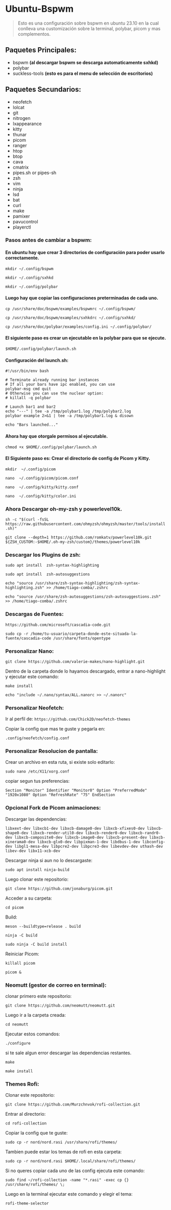 # Ubuntu-Bspwm
> Esto es una configuración sobre bspwm en ubuntu 23.10 en la cual conlleva una customización sobre la terminal, polybar, picom y mas complementos.
 ## Paquetes Principales:
 + bspwm **(al descargar bspwm se descarga automaticamente sxhkd)**
 + polybar
 + suckless-tools **(esto es para el menu de selección de escritorios)**

 ## Paquetes Secundarios:
 + neofetch
 + lolcat
 + git
 + nitrogen
 + lxappearance
 + kitty
 + thunar
 + picom
 + ranger
 + htop
 + btop
 + cava
 + cmatrix
 + pipes.sh or pipes-sh
 + zsh
 + vim
 + ninja
 + lsd
 + bat
 + curl
 + make
 + pamixer
 + pavucontrol
 + playerctl

### Pasos antes de cambiar a bspwm:

#### En ubuntu hay que crear 3 directorios de configuración para poder usarlo correctamente.

`mkdir ~/.config/bspwm`

`mkdir ~/.config/sxhkd`

`mkdir ~/.config/polybar`

#### Luego hay que copiar las configuraciones preterminadas de cada uno.

`cp /usr/share/doc/bspwm/examples/bspwmrc ~/.config/bspwm/`

`cp /usr/share/doc/bspwm/examples/sxhkdrc ~/.config/sxhkd/`

`cp /usr/share/doc/polybar/examples/config.ini ~/.config/polybar/`

#### El siguiente paso es crear un ejecutable en la polybar para que se ejecute.

`$HOME/.config/polybar/launch.sh`

#### Configuración del launch.sh:
```
#!/usr/bin/env bash

# Terminate already running bar instances
# If all your bars have ipc enabled, you can use 
polybar-msg cmd quit
# Otherwise you can use the nuclear option:
# killall -q polybar

# Launch bar1 and bar2
echo "---" | tee -a /tmp/polybar1.log /tmp/polybar2.log
polybar example 2>&1 | tee -a /tmp/polybar1.log & disown

echo "Bars launched..."
```
#### Ahora hay que otorgale permisos al ejecutable.

`chmod +x $HOME/.config/polybar/launch.sh`

#### El Siguiente paso es: Crear el directorio de config de Picom y Kitty.

`mkdir  ~/.config/picom`

`nano  ~/.config/picom/picom.conf`

`nano  ~/.config/kitty/kitty.conf`

`nano  ~/.config/kitty/color.ini`

### Ahora Descargar oh-my-zsh y powerlevel10k.

`sh -c "$(curl -fsSL https://raw.githubusercontent.com/ohmyzsh/ohmyzsh/master/tools/install.sh)"`

`git clone --depth=1 https://github.com/romkatv/powerlevel10k.git ${ZSH_CUSTOM:-$HOME/.oh-my-zsh/custom}/themes/powerlevel10k`

### Descargar los Plugins de zsh:

`sudo apt install  zsh-syntax-highlighting`

`sudo apt install  zsh-autosuggestions`

`echo "source /usr/share/zsh-syntax-highlighting/zsh-syntax-highlighting.zsh" >> /home/tiago-comba/.zshrc`

 `echo "source /usr/share/zsh-autosuggestions/zsh-autosuggestions.zsh" >> /home/tiago-comba/.zshrc`

### Descargas de Fuentes:

`https://github.com/microsoft/cascadia-code.git`

`sudo cp -r /home/tu-usuario/carpeta-donde-este-situada-la-fuente/cascadia-code /usr/share/fonts/opentype`

### Personalizar Nano:

`git clone https://github.com/valerie-makes/nano-highlight.git`

Dentro de la carpeta donde lo hayamos descargado, entrar a nano-highlight y ejecutar este comando:

`make install`

`echo "include ~/.nano/syntax/ALL.nanorc >> ~/.nanorc"`

### Personalizar Neofetch:

Ir al perfil de: `https://github.com/Chick2D/neofetch-themes`

Copiar la config que mas te guste y pegarla en:

`.config/neofetch/config.conf`

### Personalizar Resolucion de pantalla:

Crear un archivo en esta ruta, si existe solo editarlo:

`sudo nano /etc/X11/xorg.conf`

copiar segun tus preferencias:

`Section "Monitor"
    Identifier "Monitor0"
    Option "PreferredMode" "1920x1080"
    Option "RefreshRate" "75"
EndSection`

### Opcional Fork de Picom animaciones:

Descargar las dependencias:

`libxext-dev libxcb1-dev libxcb-damage0-dev libxcb-xfixes0-dev libxcb-shape0-dev libxcb-render-util0-dev libxcb-render0-dev libxcb-randr0-dev libxcb-composite0-dev libxcb-image0-dev libxcb-present-dev libxcb-xinerama0-dev libxcb-glx0-dev libpixman-1-dev libdbus-1-dev libconfig-dev libgl1-mesa-dev libpcre2-dev libpcre3-dev libevdev-dev uthash-dev libev-dev libx11-xcb-dev`

Descargar ninja si aun no lo descargaste:

`sudo apt install ninja-build`

Luego clonar este repositorio:

`git clone https://github.com/jonaburg/picom.git`

Acceder a su carpeta:

`cd picom`

Build:

`meson --buildtype=release . build`

`ninja -C build`

`sudo ninja -C build install`

Reiniciar Picom:

`killall picom`

`picom &`

### Neomutt (gestor de correo en terminal):

clonar primero este repositorio:

`git clone https://github.com/neomutt/neomutt.git`

Luego ir a la carpeta creada:

`cd neomutt`

Ejecutar estos comandos:

`./configure`

si te sale algun error descargar las dependencias restantes.

`make`

`make install`

### Themes Rofi:

Clonar este repositorio:

`git clone https://github.com/Murzchnvok/rofi-collection.git`

Entrar al directorio:

`cd rofi-collection`

Copiar la config que te guste:

`sudo cp -r nord/nord.rasi /usr/share/rofi/themes/`

Tambien puede estar los temas de rofi en esta carpeta:

`sudo cp -r nord/nord.rasi $HOME/.local/share/rofi/themes/`

Si no queres copiar cada uno de las config ejecuta este comando:

`sudo find ~/rofi-collection -name "*.rasi" -exec cp {} /usr/share/rofi/themes/ \;`

Luego en la terminal ejecutar este comando y elegir el tema:

`rofi-theme-selector`













   
 
